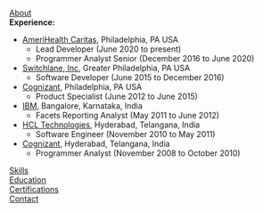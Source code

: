 [About](/assets/about/about-me.md)  
**Experience:**  
- [AmeriHealth Caritas](/assets/exp/2016-ahc.md), Philadelphia, PA USA  
    - Lead Developer (June 2020 to present)  
    - Programmer Analyst Senior (December 2016 to June 2020)  
- [Switchlane, Inc](/assets/exp/2015-stl.md), Greater Philadelphia, PA USA  
    - Software Developer (June 2015 to December 2016)  
- [Cognizant](/assets/exp/2012-cts.md), Philadelphia, PA USA  
    - Product Specialist (June 2012 to June 2015)  
- [IBM](/assets/exp/2011-ibm.md), Bangalore, Karnataka, India  
    - Facets Reporting Analyst (May 2011 to June 2012)  
- [HCL Technologies](/assets/exp/2010-hcl.md), Hyderabad, Telangana, India  
    - Software Engineer (November 2010 to May 2011)  
- [Cognizant](/assets/exp/2008-cts.md), Hyderabad, Telangana, India  
    - Programmer Analyst (November 2008 to October 2010)  

[Skills](/assets/skills/skills.md)  
[Education](/assets/about/education.md)  
[Certifications](/assets/about/certifications.md)  
[Contact](/assets/about/contact-me.md)  
